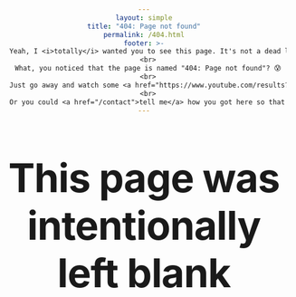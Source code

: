 ```yaml
---
layout: simple
title: "404: Page not found"
permalink: /404.html
footer: >-
  Yeah, I <i>totally</i> wanted you to see this page. It's not a dead link.
  <br>
  What, you noticed that the page is named "404: Page not found"? 😰
  <br>
  Just go away and watch some <a href="https://www.youtube.com/results?search_query=funny+cat+video" title="You know you want to click this link. Why else would you hover over it?">funny cat videos</a>.
  <br>
  Or you could <a href="/contact">tell me</a> how you got here so that I can try to fix it.
---
```


<style type="text/css" media="screen">
  body {
    text-align: center;
  }
  h1 {
    margin: 70px 0;
    font-size: 5em;
    line-height: 1.2;
    letter-spacing: -1px;
  }
  .site-footer {
    color: gray;
  }
</style>

<h1>This page was intentionally left blank</h1>
